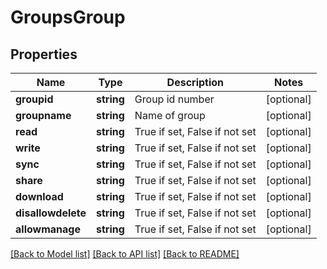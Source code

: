 # GroupsGroup

## Properties
Name | Type | Description | Notes
------------ | ------------- | ------------- | -------------
**groupid** | **string** | Group id number | [optional] 
**groupname** | **string** | Name of group | [optional] 
**read** | **string** | True if set, False if not set | [optional] 
**write** | **string** | True if set, False if not set | [optional] 
**sync** | **string** | True if set, False if not set | [optional] 
**share** | **string** | True if set, False if not set | [optional] 
**download** | **string** | True if set, False if not set | [optional] 
**disallowdelete** | **string** | True if set, False if not set | [optional] 
**allowmanage** | **string** | True if set, False if not set | [optional] 

[[Back to Model list]](../README.md#documentation-for-models) [[Back to API list]](../README.md#documentation-for-api-endpoints) [[Back to README]](../README.md)


